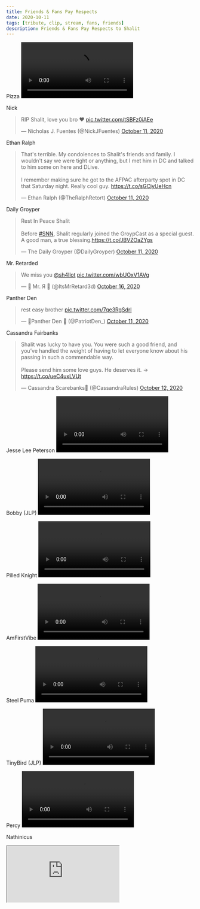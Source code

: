 ```yaml
---
title: Friends & Fans Pay Respects
date: 2020-10-11
tags: [tribute, clip, stream, fans, friends]
description: Friends & Fans Pay Respects to Shalit
---
```

Pizza
<video class="js-player" playsinline controls data-poster="https://archive.org/download/shalit_archive/shalit_archive.thumbs/Shalit/Misc/PIZZA_PLZ%20-%20Important%20Update-xCOfkTcGR_001729.jpg">
  <source src="https://archive.org/download/shalit_archive/Shalit/Misc/PIZZA_PLZ%20-%20Important%20Update-xCOfkTcGR.mp4" type="video/mp4"/>
</video>

Nick
<blockquote class="twitter-tweet" data-dnt="true" data-theme="dark"><p lang="en" dir="ltr">RIP Shalit, love you bro ❤️ <a href="https://t.co/tSBFz0iAEe">pic.twitter.com/tSBFz0iAEe</a></p>&mdash; Nicholas J. Fuentes (@NickJFuentes) <a href="https://twitter.com/NickJFuentes/status/1315341245087199232?ref_src=twsrc%5Etfw">October 11, 2020</a></blockquote> <script async src="https://platform.twitter.com/widgets.js" charset="utf-8"></script>

Ethan Ralph
<blockquote class="twitter-tweet" data-dnt="true" data-theme="dark"><p lang="en" dir="ltr">That&#39;s terrible. My condolences to Shalit&#39;s friends and family. I wouldn&#39;t say we were tight or anything, but I met him in DC and talked to him some on here and DLive. <br><br>I remember making sure he got to the AFPAC afterparty spot in DC that Saturday night. Really cool guy. <a href="https://t.co/sGCiyUeHcn">https://t.co/sGCiyUeHcn</a></p>&mdash; Ethan Ralph (@TheRalphRetort) <a href="https://twitter.com/TheRalphRetort/status/1315369762743083010?ref_src=twsrc%5Etfw">October 11, 2020</a></blockquote> <script async src="https://platform.twitter.com/widgets.js" charset="utf-8"></script>

Daily Groyper
<blockquote class="twitter-tweet" data-dnt="true" data-theme="dark"><p lang="en" dir="ltr">Rest In Peace Shalit<br><br>Before <a href="https://twitter.com/hashtag/SNN?src=hash&amp;ref_src=twsrc%5Etfw">#SNN</a>, Shalit regularly joined the GroypCast as a special guest.<br>A good man, a true blessing.<a href="https://t.co/JBVZOaZYgs">https://t.co/JBVZOaZYgs</a></p>&mdash; The Daily Groyper (@DailyGroyper) <a href="https://twitter.com/DailyGroyper/status/1315423349238108161?ref_src=twsrc%5Etfw">October 11, 2020</a></blockquote> <script async src="https://platform.twitter.com/widgets.js" charset="utf-8"></script>

Mr. Retarded
<blockquote class="twitter-tweet" data-dnt="true" data-theme="dark"><p lang="en" dir="ltr">We miss you <a href="https://twitter.com/sh4llot?ref_src=twsrc%5Etfw">@sh4llot</a> <a href="https://t.co/wbUOxV1AVg">pic.twitter.com/wbUOxV1AVg</a></p>&mdash; 🎃 Mr. Я 🎃 (@ItsMrRetard3d) <a href="https://twitter.com/ItsMrRetard3d/status/1317109650773475329?ref_src=twsrc%5Etfw">October 16, 2020</a></blockquote> <script async src="https://platform.twitter.com/widgets.js" charset="utf-8"></script>

Panther Den
<blockquote class="twitter-tweet" data-dnt="true" data-theme="dark"><p lang="en" dir="ltr">rest easy brother <a href="https://t.co/7qe3RgSdrl">pic.twitter.com/7qe3RgSdrl</a></p>&mdash; 🎷Panther Den 🎷 (@PatriotDen_) <a href="https://twitter.com/PatriotDen_/status/1315346256663805954?ref_src=twsrc%5Etfw">October 11, 2020</a></blockquote> <script async src="https://platform.twitter.com/widgets.js" charset="utf-8"></script>

Cassandra Fairbanks
<blockquote class="twitter-tweet" data-dnt="true" data-theme="dark"><p lang="en" dir="ltr">Shalit was lucky to have you. You were such a good friend, and you’ve handled the weight of having to let everyone know about his passing in such a commendable way. <br><br>Please send him some love guys. He deserves it. -&gt; <a href="https://t.co/ueC4uxLVUt">https://t.co/ueC4uxLVUt</a></p>&mdash; Cassandra Scarebanks🎃 (@CassandraRules) <a href="https://twitter.com/CassandraRules/status/1315477370116206593?ref_src=twsrc%5Etfw">October 12, 2020</a></blockquote> <script async src="https://platform.twitter.com/widgets.js" charset="utf-8"></script>

Jesse Lee Peterson
<video class="js-player" playsinline controls data-poster="https://archive.org/download/shalit_archive/shalit_archive.thumbs/Shalit/Misc/Jesse%20Lee%20Peterson%20gives%20a%20final%20goodbye%20to%20Shalito-qSmQ1KxDUBY_000001.jpg">
  <source src="https://archive.org/download/shalit_archive/Shalit/Misc/Jesse%20Lee%20Peterson%20gives%20a%20final%20goodbye%20to%20Shalito-qSmQ1KxDUBY.mp4" type="video/mp4"/>
</video>

Bobby (JLP)
<video class="js-player" playsinline controls data-poster="https://archive.org/download/shalit_archive/shalit_archive.thumbs/Shalit/Misc/Bobby%20remembers%20Shalit%20on%20JLP-CqlYTQ3DL38_000208.jpg">
  <source src="https://archive.org/download/shalit_archive/Shalit/Misc/Bobby%20remembers%20Shalit%20on%20JLP-CqlYTQ3DL38.mp4" type="video/mp4"/>
</video>

Pilled Knight
<video class="js-player" playsinline controls data-poster="https://archive.org/download/shalit_archive/shalit_archive.thumbs/Shalit/Misc/PilledKnight%20-%20May%20God%20grant%20you%20eternal%20pardon%20and%20peace.-1315337887521673216_000001.jpg">
  <source src="https://archive.org/download/shalit_archive/Shalit/Misc/PilledKnight%20-%20May%20God%20grant%20you%20eternal%20pardon%20and%20peace.-1315337887521673216.mp4" type="video/mp4"/>
</video>

AmFirstVibe
<video class="js-player" playsinline controls data-poster="https://archive.org/download/shalit_archive/shalit_archive.thumbs/Shalit/Misc/shalittribute_000174.jpg">
  <source src="https://archive.org/download/shalit_archive/Shalit/Misc/shalittribute.mp4" type="video/mp4"/>
</video>

Steel Puma
<video class="js-player" playsinline controls data-poster="https://archive.org/download/shalit_archive/shalit_archive.thumbs/Shalit/Misc/steel%20puma%20-%20Rest%20Easy%20KING%20%F0%9F%98%A2-1315343462766534656_000001.jpg">
  <source src="https://archive.org/download/shalit_archive/Shalit/Misc/steel%20puma%20-%20Rest%20Easy%20KING%20%F0%9F%98%A2-1315343462766534656.mp4" type="video/mp4"/>
</video>

TinyBird (JLP)
<video class="js-player" playsinline controls data-poster="https://archive.org/download/shalit_archive/shalit_archive.thumbs/Shalit/Misc/tinybird%20-%20if%20you%20dont%20like%20shalit%20satan%20is%20your%20daddy-1315368183465938944_000001.jpg">
  <source src="https://archive.org/download/shalit_archive/Shalit/Misc/tinybird%20-%20if%20you%20dont%20like%20shalit%20satan%20is%20your%20daddy-1315368183465938944.mp4" type="video/mp4"/>
</video>

Percy
<video class="js-player" playsinline controls data-poster="https://archive.org/download/shalit_archive/shalit_archive.thumbs/Shalit/Misc/%F0%9F%8E%84%E2%9B%84Christmas%20Percy%20%E2%9B%84%F0%9F%8E%84%20-%20RIP%20Shalit-1315486418081386502_000001.jpg">
  <source src="https://archive.org/download/shalit_archive/Shalit/Misc/%F0%9F%8E%84%E2%9B%84Christmas%20Percy%20%E2%9B%84%F0%9F%8E%84%20-%20RIP%20Shalit-1315486418081386502.mp4" type="video/mp4"/>
</video>

Nathinicus
<div class="plyr__video-embed" class="js-player">
  <iframe
    src="https://www.youtube.com/watch?v=j3QY5PNUd_k"
    allowfullscreen
    allowtransparency
    allow="autoplay"
  ></iframe>
</div>
